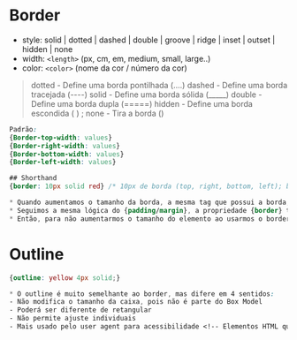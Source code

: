 # Border
- style:  solid | dotted | dashed | double | groove | ridge | inset | outset | hidden | none
- width:  `<length>` (px, cm, em, medium, small, large..)
- color:  `<color>`  (nome da cor / número da cor)

> dotted - Define uma borda pontilhada (....)
> dashed - Define uma borda tracejada  (----)
> solid  - Define uma borda sólida (_____)
> double - Define uma borda dupla (=====)
> hidden - Define uma borda escondida (   )    ;    none - Tira a borda ()

```css
Padrão: 
{Border-top-width: values}
{Border-right-width: values}
{Border-bottom-width: values}
{Border-left-width: values}

## Shorthand
{border: 10px solid red} /* 10px de borda (top, right, bottom, left); borda sólida; borda da cor vermelha. */

* Quando aumentamos o tamanho da borda, a mesma tag que possui a borda, tem um aumento de tamanho.
* Seguimos a mesma lógica do {padding/margin}, a propriedade {border} também está no model-box.
* Então, para não aumentarmos o tamanho do elemento ao usarmos o border, devemos usar: {box-sizing: border-box;}
```
<!------------------------------------------------------------------------------------------------------------------------->

# Outline 
````css
{outline: yellow 4px solid;}

* O outline é muito semelhante ao border, mas difere em 4 sentidos:
- Não modifica o tamanho da caixa, pois não é parte do Box Model
- Poderá ser diferente de retangular
- Não permite ajuste individuais
- Mais usado pelo user agent para acessibilidade <!-- Elementos HTML que possuem borda utilizam do outline -->
